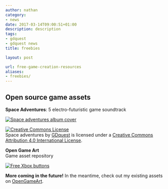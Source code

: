 ```yaml
---
author: nathan
category:
- news
date: 2017-03-14T09:00:51+01:00
description: description
tags:
- gdquest
- gdquest news
title: freebies

layout: post

url: free-game-creation-resources
aliases:
- freebies/
---
```


## Open source game assets

**Space Adventures**: 5 electro-futuristic game soundtrack

<a href="https://gdquest.bandcamp.com/album/space-adventures">
  <img src="\img\page\game-art-quest\space-adventures-free-game-soundtrack-bandcamp.jpg" alt="Space adventures album cover" class="img-responsive"/>
</a>

<p class="text-center">
  <!-- CC 4.0 BY LICENCE -->
  <a rel="license" href="http://creativecommons.org/licenses/by/4.0/"><img alt="Creative Commons License" style="border-width:0" src="https://i.creativecommons.org/l/by/4.0/88x31.png" /></a><br /><span xmlns:dct="http://purl.org/dc/terms/" property="dct:title">Space adventures</span> by <a xmlns:cc="http://creativecommons.org/ns#" href="gdquest.com" property="cc:attributionName" rel="cc:attributionURL">GDquest</a> is licensed under a <a rel="license" href="http://creativecommons.org/licenses/by/4.0/">Creative Commons Attribution 4.0 International License</a>.
</p>

<strong>Open Game Art</strong><br>
Game asset repository
</p>
<a href="http://opengameart.org/users/gdquest">
<img src="\img\page\game-art-quest\GDquest-Freebies-Open-Source-Art-Pack-002-Xbox-Buttons.jpg" alt="Free Xbox buttons" class="img-responsive" />
</a>

<strong>More coming in the future!</strong> In the meantime, check out my existing assets on <a href="http://opengameart.org/users/gdquest">OpenGameArt</a>.